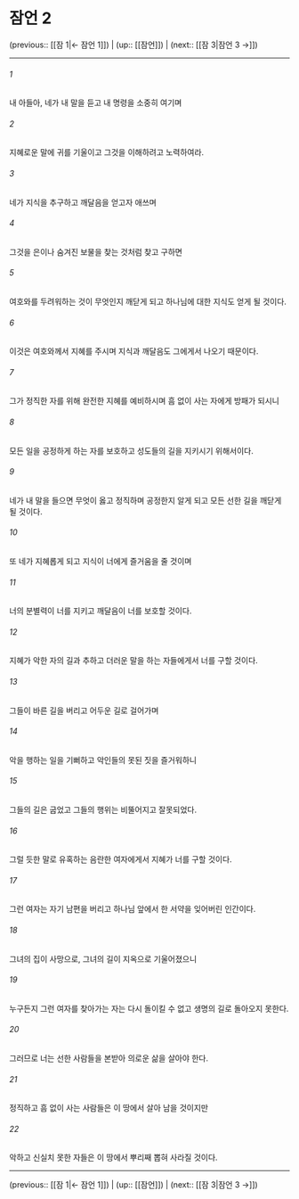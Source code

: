 # 잠언 2

(previous:: [[잠 1|← 잠언 1]]) | (up:: [[잠언]]) | (next:: [[잠 3|잠언 3 →]])

***




###### 1 

내 아들아, 네가 내 말을 듣고 내 명령을 소중히 여기며 



###### 2 

지혜로운 말에 귀를 기울이고 그것을 이해하려고 노력하여라. 



###### 3 

네가 지식을 추구하고 깨달음을 얻고자 애쓰며 



###### 4 

그것을 은이나 숨겨진 보물을 찾는 것처럼 찾고 구하면 



###### 5 

여호와를 두려워하는 것이 무엇인지 깨닫게 되고 하나님에 대한 지식도 얻게 될 것이다. 



###### 6 

이것은 여호와께서 지혜를 주시며 지식과 깨달음도 그에게서 나오기 때문이다. 



###### 7 

그가 정직한 자를 위해 완전한 지혜를 예비하시며 흠 없이 사는 자에게 방패가 되시니 



###### 8 

모든 일을 공정하게 하는 자를 보호하고 성도들의 길을 지키시기 위해서이다. 



###### 9 

네가 내 말을 들으면 무엇이 옳고 정직하며 공정한지 알게 되고 모든 선한 길을 깨닫게 될 것이다. 



###### 10 

또 네가 지혜롭게 되고 지식이 너에게 즐거움을 줄 것이며 



###### 11 

너의 분별력이 너를 지키고 깨달음이 너를 보호할 것이다. 



###### 12 

지혜가 악한 자의 길과 추하고 더러운 말을 하는 자들에게서 너를 구할 것이다. 



###### 13 

그들이 바른 길을 버리고 어두운 길로 걸어가며 



###### 14 

악을 행하는 일을 기뻐하고 악인들의 못된 짓을 즐거워하니 



###### 15 

그들의 길은 굽었고 그들의 행위는 비뚤어지고 잘못되었다. 



###### 16 

그럴 듯한 말로 유혹하는 음란한 여자에게서 지혜가 너를 구할 것이다. 



###### 17 

그런 여자는 자기 남편을 버리고 하나님 앞에서 한 서약을 잊어버린 인간이다. 



###### 18 

그녀의 집이 사망으로, 그녀의 길이 지옥으로 기울어졌으니 



###### 19 

누구든지 그런 여자를 찾아가는 자는 다시 돌이킬 수 없고 생명의 길로 돌아오지 못한다. 



###### 20 

그러므로 너는 선한 사람들을 본받아 의로운 삶을 살아야 한다. 



###### 21 

정직하고 흠 없이 사는 사람들은 이 땅에서 살아 남을 것이지만 



###### 22 

악하고 신실치 못한 자들은 이 땅에서 뿌리째 뽑혀 사라질 것이다.

***

(previous:: [[잠 1|← 잠언 1]]) | (up:: [[잠언]]) | (next:: [[잠 3|잠언 3 →]])
